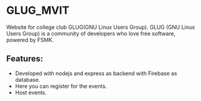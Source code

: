 # GLUG_MVIT
Website for college club GLUG(GNU Linux Users Group).
GLUG (GNU Linux Users Group) is a community of developers who love free software, powered by FSMK.

## Features:
- Developed with nodejs and express as backend with Firebase as database.
- Here you can register for the events.
- Host events.
